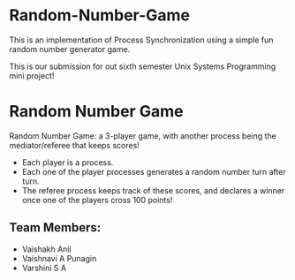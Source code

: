 # Random-Number-Game
This is an implementation of Process Synchronization using a simple fun random number generator game.

This is our submission for out sixth semester Unix Systems Programming mini project!

# Random Number Game
Random Number Game: a 3-player game, with another process being the mediator/referee that keeps scores!
* Each player is a process.
* Each one of the player processes generates a random number turn after turn.
* The referee process keeps track of these scores, and declares a winner once one of the players cross 100 points!

## Team Members:
* Vaishakh Anil
* Vaishnavi A Punagin
* Varshini S A
